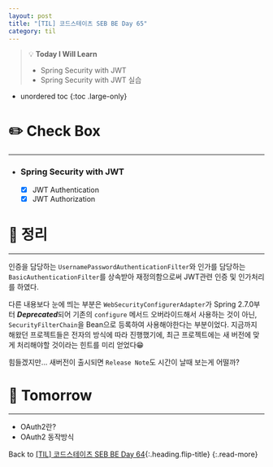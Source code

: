 ```yaml
---
layout: post
title: "[TIL] 코드스테이츠 SEB BE Day 65"
category: til
---
```

> 💡 **Today I Will Learn**
>
> * Spring Security with JWT
> * Spring Security with JWT 실습

* unordered toc
{:toc .large-only}

# ✏️ Check Box
***

* ### Spring Security with JWT

  * [x] <label>JWT Authentication</label>
  * [x] <label>JWT Authorization</label>

# 📌 정리
***

인증을 담당하는 `UsernamePasswordAuthenticationFilter`와 인가를 담당하는 `BasicAuthenticationFilter`를 상속받아 재정의함으로써 JWT관련 인증 및 인가처리를 하였다.

다른 내용보다 눈에 띄는 부분은 `WebSecurityConfigurerAdapter`가 Spring 2.7.0부터 ***Deprecated***되어 기존의 `configure` 메서드 오버라이드해서 사용하는 것이 아닌, `SecurityFilterChain`을 Bean으로 등록하여 사용해야한다는 부분이었다. 지금까지 해왔던 프로젝트들은 전자의 방식에 따라 진행했기에, 최근 프로젝트에는 새 버전에 맞게 처리해야할 것이라는 힌트를 미리 얻었다😁

힘들겠지만... 새버전이 출시되면 `Release Note`도 시간이 날때 보는게 어떨까?

# 🎯 Tomorrow
***

* OAuth2란?
* OAuth2 동작방식

Back to [[TIL] 코드스테이츠 SEB BE Day 64](220727-til){:.heading.flip-title}
{:.read-more}